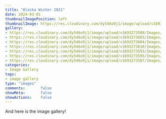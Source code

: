 ```yaml
---
title: "Alaska Winter 2021"
date: 2024-03-01
thumbnailImagePosition: left
thumbnailImage: https://res.cloudinary.com/dy546o9j1/image/upload/v1693273587/Images/DSCF5636_oqw51t.jpg
gallery:
- https://res.cloudinary.com/dy546o9j1/image/upload/v1693273588/Images/DSCF5599_aktxqk.jpg
- https://res.cloudinary.com/dy546o9j1/image/upload/v1693273603/Images/DSCF5644_brrr1c.jpg
- https://res.cloudinary.com/dy546o9j1/image/upload/v1693273604/Images/DSCF5707_w7pdcm.jpg
- https://res.cloudinary.com/dy546o9j1/image/upload/v1693273610/Images/DSCF5725_pndgdz.jpg
- https://res.cloudinary.com/dy546o9j1/image/upload/v1693273593/Images/DSCF5940_sb6wfr.jpg
- https://res.cloudinary.com/dy546o9j1/image/upload/v1693273595/Images/DSCF5717_hextof.jpg
- https://res.cloudinary.com/dy546o9j1/image/upload/v1693273587/Images/DSCF5727_vwkqlg.jpg
categories:
- Image Gallery
tags:
- image gallery
type: "images"
comments:       false
showMeta:       false
showActions:    false
---
```


And here is the image gallery!
<!--more-->
